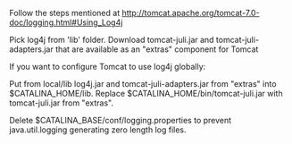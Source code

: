 Follow the steps mentioned at
	http://tomcat.apache.org/tomcat-7.0-doc/logging.html#Using_Log4j

Pick log4j from 'lib' folder. Download tomcat-juli.jar and tomcat-juli-adapters.jar that are available as an "extras"
component for Tomcat

If you want to configure Tomcat to use log4j globally:

Put from local/lib log4j.jar and tomcat-juli-adapters.jar from "extras" into $CATALINA_HOME/lib.
Replace $CATALINA_HOME/bin/tomcat-juli.jar with tomcat-juli.jar from "extras".

Delete $CATALINA_BASE/conf/logging.properties to prevent java.util.logging generating zero length log files.
